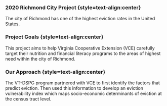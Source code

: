 ### 2020 Richmond City Project {style=text-align:center}

The city of Richmond has one of the highest eviction rates in the United States. 
### Project Goals {style=text-align:center}

This project aims to help Virginia Cooperative Extension (VCE) carefully target their nutrition and financial literacy programs to the areas of highest need within the city of Richmond.

### Our Approach {style=text-align:center}

The VT-DSPG program partnered with VCE to first identify the factors that predict eviction. Then used this information to develop an eviction vulnerability index which maps socio-economic determinants of eviction at the census tract level.
